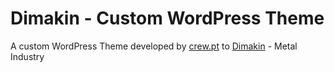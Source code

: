 # Dimakin - Custom WordPress Theme
A custom WordPress Theme developed by [crew.pt](https://crew.pt) to [Dimakin](https://dimakin.pt) - Metal Industry
